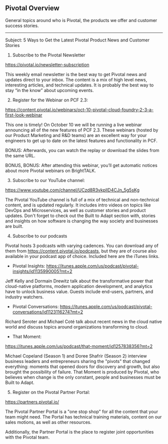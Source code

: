 ## Pivotal Overview
General topics around who is Pivotal, the products we offer and customer success stories.


----
Subject: 5 Ways to Get the Latest Pivotal Product News and Customer Stories


1. Subscribe to the Pivotal Newsletter

https://pivotal.io/newsletter-subscription


This weekly email newsletter is the best way to get Pivotal news and updates direct to your inbox. The content is a mix of high level news, interesting articles, and technical updates. It is probably the best way to stay “in the know” about upcoming events.



2. Register for the Webinar on PCF 2.3:

https://content.pivotal.io/webinars/oct-10-pivotal-cloud-foundry-2-3-a-first-look-webinar


This one is timely! On October 10 we will be running a live webinar announcing all of the new features of PCF 2.3. These webinars (hosted by our Product Marketing and R&D teams) are an excellent way for your engineers to get up to date on the latest features and functionality in PCF.


BONUS: Afterwards, you can watch the replay or download the slides from the same URL.


BONUS, BONUS: After attending this webinar, you’ll get automatic notices about more Pivotal webinars on BrightTALK.



3. Subscribe to our YouTube channel:

https://www.youtube.com/channel/UCzd8R3vkpllD4CJn_5g5sKg


The Pivotal YouTube channel is full of a mix of technical and non-technical content, and is updated regularly. It includes intro videos on topics like DevOps and Microservices, as well as customer stories and product updates. Don't forget to check out the Built to Adapt section with, stories and insights on how software is changing the way society and businesses are built.



4. Subscribe to our podcasts


Pivotal hosts 3 podcasts with varying cadences. You can download any of them from https://content.pivotal.io/podcasts, but they are of course also available in your podcast app of choice. Included here are the iTunes links.


- Pivotal Insights: https://itunes.apple.com/us/podcast/pivotal-insights/id1135990005?mt=2

Jeff Kelly and Dormain Drewitz talk about the transformative power that cloud-native platforms, modern application development, and analytics have to unlock business value. Guests include end-users, partners, and industry watchers.



- Pivotal Conversations: https://itunes.apple.com/us/podcast/pivotal-conversations/id1123116274?mt=2

Richard Seroter and Michael Coté talk about recent news in the cloud native world and discuss topics around organizations transforming to cloud.


- That Moment:

https://itunes.apple.com/us/podcast/that-moment/id1257838356?mt=2


Michael Copeland (Season 1) and Doree Shafrir (Season 2) interview business leaders and entrepreneurs sharing the "pivots" that changed everything: moments that opened doors for discovery and growth, but also brought the possibility of failure. That Moment is produced by Pivotal, who believes when change is the only constant, people and businesses must be Built to Adapt.



5. Register on the Pivotal Partner Portal:

https://partners.pivotal.io/


The Pivotal Partner Portal is a "one stop shop" for all the content that your team might need. The Portal has technical training materials, content on our sales motions, as well as other resources.


Additionally, the Partner Portal is the place to register joint opportunities with the Pivotal team.
